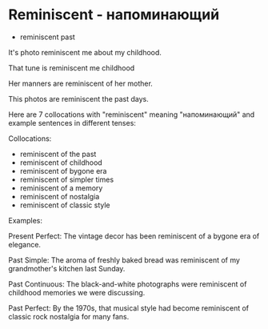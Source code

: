 # Reminiscent - напоминающий

- reminiscent past

It's photo reminiscent me about my childhood.

That tune is reminiscent me childhood

Her manners are reminiscent of her mother.

This photos are reminiscent the past days.

Here are 7 collocations with "reminiscent" meaning "напоминающий" and example sentences in different tenses:

Collocations:
- reminiscent of the past
- reminiscent of childhood 
- reminiscent of bygone era
- reminiscent of simpler times
- reminiscent of a memory
- reminiscent of nostalgia
- reminiscent of classic style

Examples:

Present Perfect: The vintage decor has been reminiscent of a bygone era of elegance. 

Past Simple: The aroma of freshly baked bread was reminiscent of my grandmother's kitchen last Sunday.

Past Continuous: The black-and-white photographs were reminiscent of childhood memories we were discussing.

Past Perfect: By the 1970s, that musical style had become reminiscent of classic rock nostalgia for many fans.